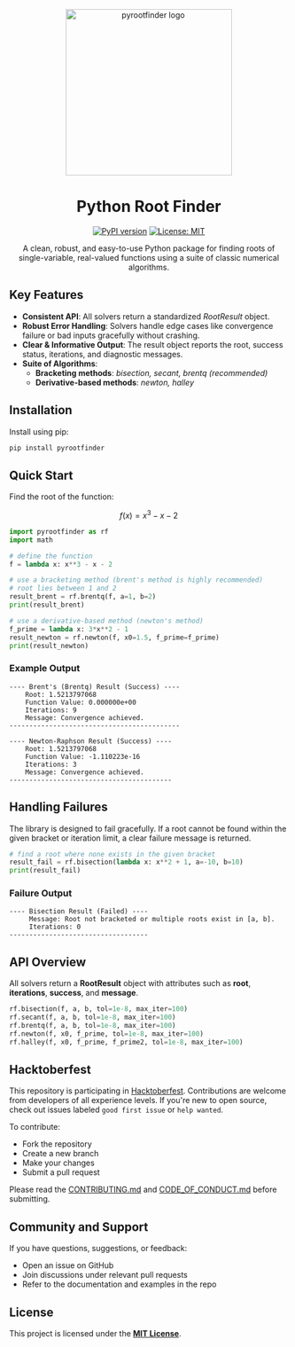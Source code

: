 <div align="center">

<img src="https://i.imgur.com/2WcPLYI.png" alt="pyrootfinder logo" width="300"/>

# **Python Root Finder**

[![PyPI version](https://badge.fury.io/py/pyrootfinder.svg)](https://badge.fury.io/py/pyrootfinder)
[![License: MIT](https://img.shields.io/badge/License-MIT-yellow.svg)](https://opensource.org/licenses/MIT)

A clean, robust, and easy-to-use Python package for finding roots of single-variable, real-valued functions using a suite of classic numerical algorithms.

</div>

## Key Features

- **Consistent API**: All solvers return a standardized *RootResult* object.
- **Robust Error Handling**: Solvers handle edge cases like convergence failure or bad inputs gracefully without crashing.
- **Clear & Informative Output**: The result object reports the root, success status, iterations, and diagnostic messages.
- **Suite of Algorithms**:
  - **Bracketing methods**: *bisection, secant, brentq (recommended)*
  - **Derivative-based methods**: *newton, halley*

## Installation

Install using pip:

```bash
pip install pyrootfinder
```

## Quick Start

Find the root of the function:

$$
f(x) = x^3 - x - 2
$$

```python
import pyrootfinder as rf
import math

# define the function
f = lambda x: x**3 - x - 2

# use a bracketing method (brent's method is highly recommended)
# root lies between 1 and 2
result_brent = rf.brentq(f, a=1, b=2)
print(result_brent)

# use a derivative-based method (newton's method)
f_prime = lambda x: 3*x**2 - 1
result_newton = rf.newton(f, x0=1.5, f_prime=f_prime)
print(result_newton)
```

### Example Output

```
---- Brent's (Brentq) Result (Success) ----
    Root: 1.5213797068
    Function Value: 0.000000e+00
    Iterations: 9
    Message: Convergence achieved.
-------------------------------------------

---- Newton-Raphson Result (Success) ----
    Root: 1.5213797068
    Function Value: -1.110223e-16
    Iterations: 3
    Message: Convergence achieved.
-----------------------------------------
```

## Handling Failures

The library is designed to fail gracefully. If a root cannot be found within the given bracket or iteration limit, a clear failure message is returned.

```python
# find a root where none exists in the given bracket
result_fail = rf.bisection(lambda x: x**2 + 1, a=-10, b=10)
print(result_fail)
```

### Failure Output

```
---- Bisection Result (Failed) ----
     Message: Root not bracketed or multiple roots exist in [a, b].
     Iterations: 0
-----------------------------------
```

## API Overview

All solvers return a **RootResult** object with attributes such as **root**, **iterations**, **success**, and **message**.

```python
rf.bisection(f, a, b, tol=1e-8, max_iter=100)
rf.secant(f, a, b, tol=1e-8, max_iter=100)
rf.brentq(f, a, b, tol=1e-8, max_iter=100)
rf.newton(f, x0, f_prime, tol=1e-8, max_iter=100)
rf.halley(f, x0, f_prime, f_prime2, tol=1e-8, max_iter=100)
```

## Hacktoberfest

This repository is participating in [Hacktoberfest](https://hacktoberfest.com/). Contributions are welcome from developers of all experience levels. If you're new to open source, check out issues labeled `good first issue` or `help wanted`.

To contribute:

- Fork the repository
- Create a new branch
- Make your changes
- Submit a pull request

Please read the [CONTRIBUTING.md](CONTRIBUTING.md) and [CODE_OF_CONDUCT.md](CODE_OF_CONDUCT.md) before submitting.

## Community and Support

If you have questions, suggestions, or feedback:

- Open an issue on GitHub
- Join discussions under relevant pull requests
- Refer to the documentation and examples in the repo

## License

This project is licensed under the **[MIT License](LICENSE)**.
